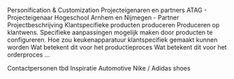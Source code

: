 Personification & Customization
Projecteigenaren en partners
ATAG - Projecteigenaar
Hogeschool Arnhem en Nijmegen - Partner
Projectbeschrijving
Klantspecifieke producten produceren 
Produceren op klantwens. Specifieke aanpassingen mogelijk maken door producten te configureren.
Hoe zou keukenapparatuur klantspecifiek gemaakt kunnen worden
Wat betekent dit voor het productieproces
Wat betekent dit voor het orderproces
…

Contactpersonen
tbd
Inspiratie
Automotive
Nike / Adidas shoes


